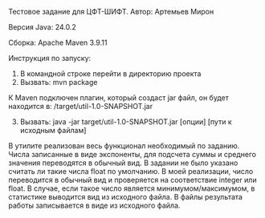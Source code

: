 Тестовое задание для ЦФТ-ШИФТ. Автор: Артемьев Мирон

Версия Java: 24.0.2

Сборка: Apache Maven 3.9.11

Инструкция по запуску:
1) В командной строке перейти в директорию проекта
2) Вызвать: mvn package

К Maven подключен плагин, который создаст jar файл, он будет находится в: /target/util-1.0-SNAPSHOT.jar

3) Вызвать: java -jar target/util-1.0-SNAPSHOT.jar [опции] [пути к исходным файлам]

В утилите реализован весь функционал необходимый по заданию. Числа записанные в виде экспоненты, для подсчета суммы и среднего значения переводятся в обычный вид. В задании не было указано считать ли такие числа float по умолчанию. В моей реализации, число переводится в обычный вид и проверяется на соответствие integer или float. В случае, если такое число является минимумом/максимумом, в статистике выводится вид из исходного файла. В файлы результата работы записывается в виде из исходного файла.
